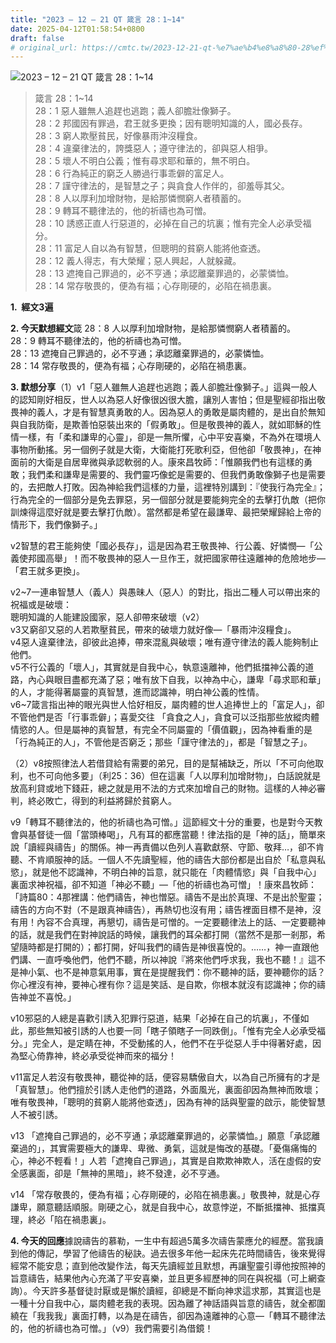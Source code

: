 ```yaml
---
title: "2023 – 12 – 21 QT 箴言 28：1~14"
date: 2025-04-12T01:58:54+0800
draft: false
# original_url: https://cmtc.tw/2023-12-21-qt-%e7%ae%b4%e8%a8%80-28%ef%bc%9a114
---
```


![2023 – 12 – 21 QT 箴言 28：1~14](/images/qt.jpg  "2023 – 12 – 21 QT 箴言 28：1~14")

> 箴言 28：1~14  
> 28：1 惡人雖無人追趕也逃跑；義人卻膽壯像獅子。  
> 28：2 邦國因有罪過，君王就多更換；因有聰明知識的人，國必長存。  
> 28：3 窮人欺壓貧民，好像暴雨沖沒糧食。  
> 28：4 違棄律法的，誇獎惡人；遵守律法的，卻與惡人相爭。  
> 28：5 壞人不明白公義；惟有尋求耶和華的，無不明白。  
> 28：6 行為純正的窮乏人勝過行事乖僻的富足人。  
> 28：7 謹守律法的，是智慧之子；與貪食人作伴的，卻羞辱其父。  
> 28：8 人以厚利加增財物，是給那憐憫窮人者積蓄的。  
> 28：9 轉耳不聽律法的，他的祈禱也為可憎。  
> 28：10 誘惑正直人行惡道的，必掉在自己的坑裏；惟有完全人必承受福分。  
> 28：11 富足人自以為有智慧，但聰明的貧窮人能將他查透。  
> 28：12 義人得志，有大榮耀；惡人興起，人就躲藏。  
> 28：13 遮掩自己罪過的，必不亨通；承認離棄罪過的，必蒙憐恤。  
> 28：14 常存敬畏的，便為有福；心存剛硬的，必陷在禍患裏。

**1.  經文3遍**

**2. 今天默想經文**箴 28：8 人以厚利加增財物，是給那憐憫窮人者積蓄的。  
28：9 轉耳不聽律法的，他的祈禱也為可憎。  
28：13 遮掩自己罪過的，必不亨通；承認離棄罪過的，必蒙憐恤。  
28：14 常存敬畏的，便為有福；心存剛硬的，必陷在禍患裏。

**3. 默想分享**（1）v1「惡人雖無人追趕也逃跑；義人卻膽壯像獅子。」這與一般人的認知剛好相反，世人以為惡人好像很凶很大膽，讓別人害怕；但是聖經卻指出敬畏神的義人，才是有智慧真勇敢的人。因為惡人的勇敢是屬肉體的，是出自於無知與自我防衛，是欺善怕惡裝出來的「假勇敢」。但是敬畏神的義人，就如耶穌的性情一樣，有「柔和謙卑的心靈」，卻是一無所懼，心中平安喜樂，不為外在環境人事物所動搖。另一個例子就是大衛，大衛能打死歌利亞，但他卻「敬畏神」，在神面前的大衛是自居卑微與承認軟弱的人。康來昌牧師：「惟願我們也有這樣的勇敢；我們柔和謙卑是需要的、我們靈巧像蛇是需要的、但我們勇敢像獅子也是需要的，去把敵人打敗。因為神給我們這樣的力量，這裡特別講到：『使我行為完全』；行為完全的一個部分是免去罪惡，另一個部分就是要能夠完全的去擊打仇敵（把你訓煉得這麼好就是要去擊打仇敵）。當然都是希望在最謙卑、最把榮耀歸給上帝的情形下，我們像獅子。」

v2智慧的君王能夠使「國必長存」，這是因為君王敬畏神、行公義、好憐憫—「公義使邦國高舉」！而不敬畏神的惡人一旦作王，就把國家帶往遠離神的危險地步—「君王就多更換」。

v2~7一連串智慧人（義人）與愚昧人（惡人）的對比，指出二種人可以帶出來的祝福或是破壞：  
聰明知識的人能建設國家，惡人卻帶來破壞（v2）  
v3又窮卻又惡的人若欺壓貧民，帶來的破壞力就好像—「暴雨沖沒糧食」。  
v4惡人違棄律法，卻彼此追捧，帶來混亂與破壞；唯有遵守律法的義人能夠制止他們。  
v5不行公義的「壞人」，其實就是自我中心，執意遠離神，他們抵擋神公義的道路，內心與眼目盡都充滿了惡；唯有放下自我，以神為中心，謙卑「尋求耶和華」的人，才能得著屬靈的真智慧，進而認識神，明白神公義的性情。  
v6~7箴言指出神的眼光與世人恰好相反，屬肉體的世人追捧世上的「富足人」，卻不管他們是否「行事乖僻」；喜愛交往 「貪食之人」，貪食可以泛指那些放縱肉體情慾的人。但是屬神的真智慧，有完全不同屬靈的「價值觀」，因為神看重的是「行為純正的人」，不管他是否窮乏；那些「謹守律法的」，都是「智慧之子」。

（2）v8按照律法人若借貸給有需要的弟兄，目的是幫補缺乏，所以「不可向他取利，也不可向他多要」（利25：36）但在這裏「人以厚利加增財物」，白話說就是放高利貸或地下錢莊，總之就是用不法的方式來加增自己的財物。這樣的人神必審判，終必敗亡，得到的利益將歸於貧窮人。

v9「轉耳不聽律法的，他的祈禱也為可憎。」這節經文十分的重要，也是對今天教會與基督徒一個「當頭棒喝」，凡有耳的都應當聽！律法指的是「神的話」，簡單來說「讀經與禱告」的關係。神一再責備以色列人喜歡獻祭、守節、敬拜…，卻不肯聽、不肯順服神的話。一個人不先讀聖經，他的禱告大部份都是出自於「私意與私慾」，就是他不認識神，不明白神的旨意，就只能在「肉體情慾」與「自我中心」裏面求神祝福，卻不知道「神必不聽」—「他的祈禱也為可憎」！康來昌牧師：「詩篇80：4那裡講：他們禱告，神也憎惡。禱告不是出於真理、不是出於聖靈；禱告的方向不對（不是跟真神禱告），再熱切也沒有用；禱告裡面目標不是神，沒有用！內容不合真理，再懇切，禱告是可憎的。一定要聽律法上的話、一定要聽神的話，就是我們在對神說話的時候，讓我們的耳朵都打開（當然不是那一剎那，希望隨時都是打開的）；都打開，好叫我們的禱告是神很喜悅的。……，神一直跟他們講、一直呼喚他們，他們不聽，所以神說『將來他們呼求我，我也不聽！』這不是神小氣、也不是神意氣用事，實在是提醒我們：你不聽神的話，要神聽你的話？你心裡沒有神，要神心裡有你？這是笑話、是自欺，你根本就沒有認識神；你的禱告神並不喜悅。」

v10邪惡的人總是喜歡引誘入犯罪行惡道，結果「必掉在自己的坑裏」，不僅如此，那些無知被引誘的人也要一同「瞎子領瞎子一同跌倒」。「惟有完全人必承受福分。」完全人，是定睛在神，不受動搖的人，他們不在乎從惡人手中得著好處，因為堅心倚靠神，終必承受從神而來的福分！

v11富足人若沒有敬畏神，聽從神的話，便容易驕傲自大，以為自己所擁有的才是「真智慧」。他們擅於引誘人走他們的道路，外面風光，裏面卻因為無神而敗壞；唯有敬畏神，「聰明的貧窮人能將他查透」，因為有神的話與聖靈的啟示，能使智慧人不被引誘。

v13 「遮掩自己罪過的，必不亨通；承認離棄罪過的，必蒙憐恤。」願意「承認離棄過的」，其實需要極大的謙卑、卑微、勇氣，這就是悔改的基礎。「憂傷痛悔的心，神必不輕看！」人若「遮掩自己罪過」，其實是自欺欺神欺人，活在虛假的安全感裏面，卻是「無神的黑暗」，終不發達，必不亨通。

v14 「常存敬畏的，便為有福；心存剛硬的，必陷在禍患裏。」敬畏神，就是心存謙卑，願意聽話順服。剛硬之心，就是自我中心，故意悖逆，不斷抵擋神、抵擋真理，終必「陷在禍患裏」。

**4. 今天的回應**據說禱告的慕勒，一生中有超過5萬多次禱告蒙應允的經歷。當我讀到他的傳記，學習了他禱告的秘訣。過去很多年他一起床先花時間禱告，後來覺得經常不能安息；直到他改變作法，每天先讀經並且默想，再讓聖靈引導他按照神的旨意禱告，結果他內心充滿了平安喜樂，並且更多經歷神的同在與祝福（可上網查詢）。今天許多基督徒討厭或是懶於讀經，卻總是不斷向神求這求那，其實這也是一種十分自我中心，屬肉體老我的表現。因為離了神話語與旨意的禱告，就全都圍繞在「我我我」裏面打轉，以為是在禱告，卻因為遠離神的心意—「轉耳不聽律法的，他的祈禱也為可憎。」（v9）我們需要引為借鏡！